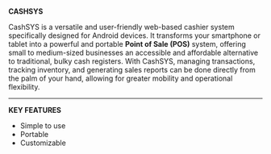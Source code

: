 #

**CASHSYS**


CashSYS is a versatile and user-friendly web-based cashier system specifically designed for Android devices. It transforms your smartphone or tablet into a powerful and portable **Point of Sale (POS)** system, offering small to medium-sized businesses an accessible and affordable alternative to traditional, bulky cash registers. With CashSYS, managing transactions, tracking inventory, and generating sales reports can be done directly from the palm of your hand, allowing for greater mobility and operational flexibility.

---

**KEY FEATURES**
* Simple to use
* Portable
* Customizable
